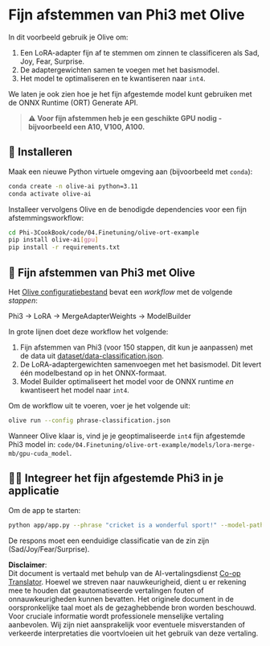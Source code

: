 <!--
CO_OP_TRANSLATOR_METADATA:
{
  "original_hash": "4164123a700fecd535d850f09506d72a",
  "translation_date": "2025-07-16T16:27:07+00:00",
  "source_file": "code/04.Finetuning/olive-ort-example/README.md",
  "language_code": "nl"
}
-->
# Fijn afstemmen van Phi3 met Olive

In dit voorbeeld gebruik je Olive om:

1. Een LoRA-adapter fijn af te stemmen om zinnen te classificeren als Sad, Joy, Fear, Surprise.
1. De adaptergewichten samen te voegen met het basismodel.
1. Het model te optimaliseren en te kwantiseren naar `int4`.

We laten je ook zien hoe je het fijn afgestemde model kunt gebruiken met de ONNX Runtime (ORT) Generate API.

> **⚠️ Voor fijn afstemmen heb je een geschikte GPU nodig - bijvoorbeeld een A10, V100, A100.**

## 💾 Installeren

Maak een nieuwe Python virtuele omgeving aan (bijvoorbeeld met `conda`):

```bash
conda create -n olive-ai python=3.11
conda activate olive-ai
```

Installeer vervolgens Olive en de benodigde dependencies voor een fijn afstemmingsworkflow:

```bash
cd Phi-3CookBook/code/04.Finetuning/olive-ort-example
pip install olive-ai[gpu]
pip install -r requirements.txt
```

## 🧪 Fijn afstemmen van Phi3 met Olive
Het [Olive configuratiebestand](../../../../../code/04.Finetuning/olive-ort-example/phrase-classification.json) bevat een *workflow* met de volgende *stappen*:

Phi3 -> LoRA -> MergeAdapterWeights -> ModelBuilder

In grote lijnen doet deze workflow het volgende:

1. Fijn afstemmen van Phi3 (voor 150 stappen, dit kun je aanpassen) met de data uit [dataset/data-classification.json](../../../../../code/04.Finetuning/olive-ort-example/dataset/dataset-classification.json).
1. De LoRA-adaptergewichten samenvoegen met het basismodel. Dit levert één modelbestand op in het ONNX-formaat.
1. Model Builder optimaliseert het model voor de ONNX runtime *en* kwantiseert het model naar `int4`.

Om de workflow uit te voeren, voer je het volgende uit:

```bash
olive run --config phrase-classification.json
```

Wanneer Olive klaar is, vind je je geoptimaliseerde `int4` fijn afgestemde Phi3 model in: `code/04.Finetuning/olive-ort-example/models/lora-merge-mb/gpu-cuda_model`.

## 🧑‍💻 Integreer het fijn afgestemde Phi3 in je applicatie

Om de app te starten:

```bash
python app/app.py --phrase "cricket is a wonderful sport!" --model-path models/lora-merge-mb/gpu-cuda_model
```

De respons moet een eenduidige classificatie van de zin zijn (Sad/Joy/Fear/Surprise).

**Disclaimer**:  
Dit document is vertaald met behulp van de AI-vertalingsdienst [Co-op Translator](https://github.com/Azure/co-op-translator). Hoewel we streven naar nauwkeurigheid, dient u er rekening mee te houden dat geautomatiseerde vertalingen fouten of onnauwkeurigheden kunnen bevatten. Het originele document in de oorspronkelijke taal moet als de gezaghebbende bron worden beschouwd. Voor cruciale informatie wordt professionele menselijke vertaling aanbevolen. Wij zijn niet aansprakelijk voor eventuele misverstanden of verkeerde interpretaties die voortvloeien uit het gebruik van deze vertaling.